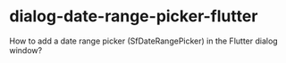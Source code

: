 # dialog-date-range-picker-flutter
How to add a date range picker (SfDateRangePicker) in the Flutter dialog window?
